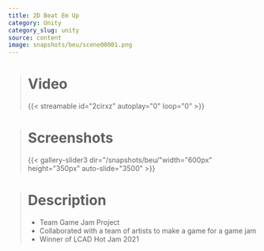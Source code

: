 ```yaml
---
title: 2D Beat Em Up
category: Unity
category_slug: unity
source: content
image: snapshots/beu/scene00001.png
---
```


> # Video
>
> {{< streamable id="2cirxz" autoplay="0" loop="0" >}}


># Screenshots
>
> {{< gallery-slider3 dir="/snapshots/beu/"width="600px" height="350px" auto-slide="3500" >}}

> # Description
>
> - Team Game Jam Project
> - Collaborated with a team of artists to make a game for a game jam
> - Winner of LCAD Hot Jam 2021
